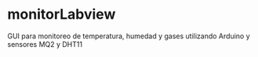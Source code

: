 # monitorLabview
GUI para monitoreo de temperatura, humedad y gases utilizando Arduino y sensores MQ2 y DHT11
